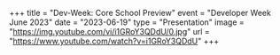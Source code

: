 +++
title = "Dev-Week: Core School Preview"
event = "Developer Week June 2023"
date = "2023-06-19"
type = "Presentation"
image = "https://img.youtube.com/vi/i1GRoY3QDdU/0.jpg"
url = "https://www.youtube.com/watch?v=i1GRoY3QDdU"
+++